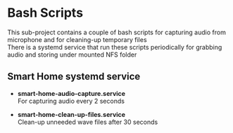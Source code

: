 # Bash Scripts
This sub-project contains a couple of bash scripts for capturing audio from microphone and for cleaning-up temporary files  
There is a systemd service that run these scripts periodically for grabbing audio and storing under mounted NFS folder  
  
## Smart Home systemd service
* **smart-home-audio-capture.service**  
For capturing audio every 2 seconds

* **smart-home-clean-up-files.service**  
Clean-up unneeded wave files after 30 seconds  
